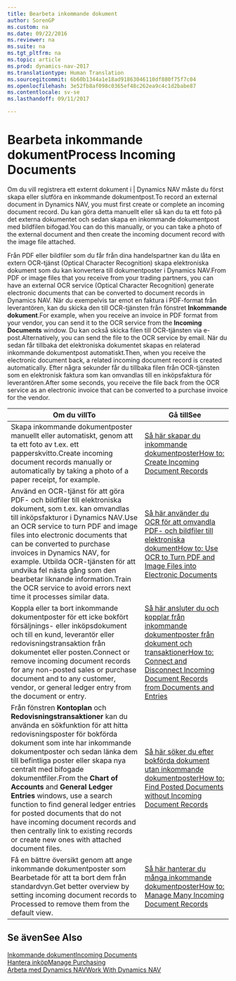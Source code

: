 ```yaml
---
title: Bearbeta inkommande dokument
author: SorenGP
ms.custom: na
ms.date: 09/22/2016
ms.reviewer: na
ms.suite: na
ms.tgt_pltfrm: na
ms.topic: article
ms.prod: dynamics-nav-2017
ms.translationtype: Human Translation
ms.sourcegitcommit: 6b60b1344a1e18ad91863046110df880f75f7c04
ms.openlocfilehash: 3e52fb8af098c0365ef48c262ea9c4c1d2babe87
ms.contentlocale: sv-se
ms.lasthandoff: 09/11/2017

---
```


# <a name="process-incoming-documents"></a><span data-ttu-id="6fd14-102">Bearbeta inkommande dokument</span><span class="sxs-lookup"><span data-stu-id="6fd14-102">Process Incoming Documents</span></span>

<span data-ttu-id="6fd14-103">Om du vill registrera ett externt dokument i | Dynamics NAV måste du först skapa eller slutföra en inkommande dokumentpost.</span><span class="sxs-lookup"><span data-stu-id="6fd14-103">To record an external document in Dynamics NAV, you must first create or complete an incoming document record.</span></span> <span data-ttu-id="6fd14-104">Du kan göra detta manuellt eller så kan du ta ett foto på det externa dokumentet och sedan skapa en inkommande dokumentpost med bildfilen bifogad.</span><span class="sxs-lookup"><span data-stu-id="6fd14-104">You can do this manually, or you can take a photo of the external document and then create the incoming document record with the image file attached.</span></span>

<span data-ttu-id="6fd14-105">Från PDF eller bildfiler som du får från dina handelspartner kan du låta en extern OCR-tjänst (Optical Character Recognition) skapa elektroniska dokument som du kan konvertera till dokumentposter i Dynamics NAV.</span><span class="sxs-lookup"><span data-stu-id="6fd14-105">From PDF or image files that you receive from your trading partners, you can have an external OCR service (Optical Character Recognition) generate electronic documents that can be converted to document records in Dynamics NAV.</span></span> <span data-ttu-id="6fd14-106">När du exempelvis tar emot en faktura i PDF-format från leverantören, kan du skicka den till OCR-tjänsten från fönstret **Inkommande dokument**.</span><span class="sxs-lookup"><span data-stu-id="6fd14-106">For example, when you receive an invoice in PDF format from your vendor, you can send it to the OCR service from the **Incoming Documents** window.</span></span> <span data-ttu-id="6fd14-107">Du kan också skicka filen till OCR-tjänsten via e-post.</span><span class="sxs-lookup"><span data-stu-id="6fd14-107">Alternatively, you can send the file to the OCR service by email.</span></span> <span data-ttu-id="6fd14-108">När du sedan får tillbaka det elektroniska dokumentet skapas en relaterad inkommande dokumentpost automatiskt.</span><span class="sxs-lookup"><span data-stu-id="6fd14-108">Then, when you receive the electronic document back, a related incoming document record is created automatically.</span></span> <span data-ttu-id="6fd14-109">Efter några sekunder får du tillbaka filen från OCR-tjänsten som en elektronisk faktura som kan omvandlas till en inköpsfaktura för leverantören.</span><span class="sxs-lookup"><span data-stu-id="6fd14-109">After some seconds, you receive the file back from the OCR service as an electronic invoice that can be converted to a purchase invoice for the vendor.</span></span>

|<span data-ttu-id="6fd14-110">Om du vill</span><span class="sxs-lookup"><span data-stu-id="6fd14-110">To</span></span>     |<span data-ttu-id="6fd14-111">Gå till</span><span class="sxs-lookup"><span data-stu-id="6fd14-111">See</span></span>                   |
|-------|----------------------|
|<span data-ttu-id="6fd14-112">Skapa inkommande dokumentposter manuellt eller automatiskt, genom att ta ett foto av t.ex. ett papperskvitto.</span><span class="sxs-lookup"><span data-stu-id="6fd14-112">Create incoming document records manually or automatically by taking a photo of a paper receipt, for example.</span></span>|[<span data-ttu-id="6fd14-113">Så här skapar du inkommande dokumentposter</span><span class="sxs-lookup"><span data-stu-id="6fd14-113">How to: Create Incoming Document Records</span></span>](across-how-create-income-document-records.md)|
|<span data-ttu-id="6fd14-114">Använd en OCR-tjänst för att göra PDF- och bildfiler till elektroniska dokument, som t.ex. kan omvandlas till inköpsfakturor i Dynamics NAV.</span><span class="sxs-lookup"><span data-stu-id="6fd14-114">Use an OCR service to turn PDF and image files into electronic documents that can be converted to purchase invoices in Dynamics NAV, for example.</span></span> <span data-ttu-id="6fd14-115">Utbilda OCR-tjänsten för att undvika fel nästa gång som den bearbetar liknande information.</span><span class="sxs-lookup"><span data-stu-id="6fd14-115">Train the OCR service to avoid errors next time it processes similar data.</span></span>|[<span data-ttu-id="6fd14-116">Så här använder du OCR för att omvandla PDF- och bildfiler till elektroniska dokument</span><span class="sxs-lookup"><span data-stu-id="6fd14-116">How to: Use OCR to Turn PDF and Image Files into Electronic Documents</span></span>](across-how-use-ocr-pdf-images-files.md)|
|<span data-ttu-id="6fd14-117">Koppla eller ta bort inkommande dokumentposter för ett icke bokfört försäljnings- eller inköpsdokument och till en kund, leverantör eller redovisningstransaktion från dokumentet eller posten.</span><span class="sxs-lookup"><span data-stu-id="6fd14-117">Connect or remove incoming document records for any non-posted sales or purchase document and to any customer, vendor, or general ledger entry from the document or entry.</span></span>|[<span data-ttu-id="6fd14-118">Så här ansluter du och kopplar från inkommande dokumentposter från dokument och transaktioner</span><span class="sxs-lookup"><span data-stu-id="6fd14-118">How to: Connect and Disconnect Incoming Document Records from Documents and Entries</span></span>](across-how-connect-disconnect-income-document-records.md)|
|<span data-ttu-id="6fd14-119">Från fönstren **Kontoplan** och **Redovisningstransaktioner** kan du använda en sökfunktion för att hitta redovisningsposter för bokförda dokument som inte har inkommande dokumentposter och sedan länka dem till befintliga poster eller skapa nya centralt med bifogade dokumentfiler.</span><span class="sxs-lookup"><span data-stu-id="6fd14-119">From the **Chart of Accounts** and **General Ledger Entries** windows, use a search function to find general ledger entries for posted documents that do not have incoming document records and then centrally link to existing records or create new ones with attached document files.</span></span>|[<span data-ttu-id="6fd14-120">Så här söker du efter bokförda dokument utan inkommande dokumentposter</span><span class="sxs-lookup"><span data-stu-id="6fd14-120">How to: Find Posted Documents without Incoming Document Records</span></span>](across-how-find-posted-documents-without-income-document-records.md)|
|<span data-ttu-id="6fd14-121">Få en bättre översikt genom att ange inkommande dokumentposter som Bearbetade för att ta bort dem från standardvyn.</span><span class="sxs-lookup"><span data-stu-id="6fd14-121">Get better overview by setting incoming document records to Processed to remove them from the default view.</span></span>|[<span data-ttu-id="6fd14-122">Så här hanterar du många inkommande dokumentposter</span><span class="sxs-lookup"><span data-stu-id="6fd14-122">How to: Manage Many Incoming Document Records</span></span>](across-how-manage-many-income-document-records.md)|

## <a name="see-also"></a><span data-ttu-id="6fd14-123">Se även</span><span class="sxs-lookup"><span data-stu-id="6fd14-123">See Also</span></span>  
[<span data-ttu-id="6fd14-124">Inkommande dokument</span><span class="sxs-lookup"><span data-stu-id="6fd14-124">Incoming Documents</span></span>](across-income-documents.md)  
[<span data-ttu-id="6fd14-125">Hantera inköp</span><span class="sxs-lookup"><span data-stu-id="6fd14-125">Manage Purchasing</span></span>](purchasing-manage-purchasing.md)  
[<span data-ttu-id="6fd14-126">Arbeta med Dynamics NAV</span><span class="sxs-lookup"><span data-stu-id="6fd14-126">Work With Dynamics NAV</span></span>](ui-work-product.md)

